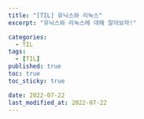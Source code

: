 ```yaml
---
title: "[TIL] 유닉스와 리눅스"
excerpt: "유닉스와 리눅스에 대해 알아보자!"

categories:
  - TIL
tags:
  - [TIL]
published: true
toc: true
toc_sticky: true

date: 2022-07-22
last_modified_at: 2022-07-22
---
```

